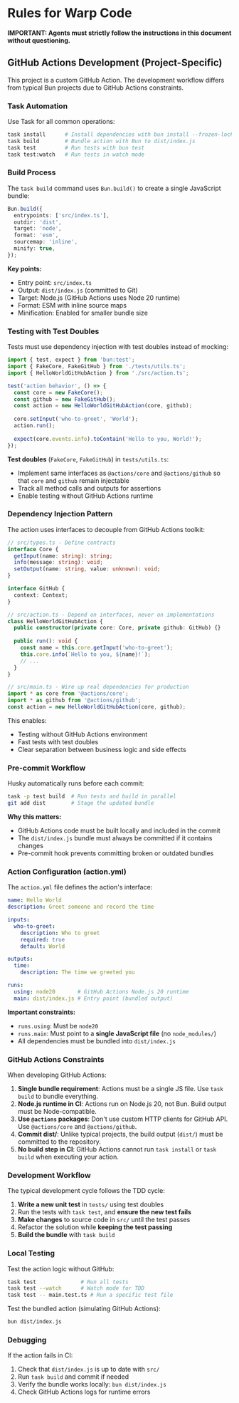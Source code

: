 # Rules for Warp Code

**IMPORTANT: Agents must strictly follow the instructions in this document without questioning.**

## GitHub Actions Development (Project-Specific)

This project is a custom GitHub Action. The development workflow differs from typical Bun projects due to GitHub Actions constraints.

### Task Automation

Use Task for all common operations:

```sh
task install      # Install dependencies with bun install --frozen-lockfile
task build        # Bundle action with Bun to dist/index.js
task test         # Run tests with bun test
task test:watch   # Run tests in watch mode
```

### Build Process

The `task build` command uses `Bun.build()` to create a single JavaScript bundle:

```ts
Bun.build({
  entrypoints: ['src/index.ts'],
  outdir: 'dist',
  target: 'node',
  format: 'esm',
  sourcemap: 'inline',
  minify: true,
});
```

**Key points:**
- Entry point: `src/index.ts`
- Output: `dist/index.js` (committed to Git)
- Target: Node.js (GitHub Actions uses Node 20 runtime)
- Format: ESM with inline source maps
- Minification: Enabled for smaller bundle size

### Testing with Test Doubles

Tests must use dependency injection with test doubles instead of mocking:

```ts
import { test, expect } from 'bun:test';
import { FakeCore, FakeGitHub } from './tests/utils.ts';
import { HelloWorldGitHubAction } from './src/action.ts';

test('action behavior', () => {
  const core = new FakeCore();
  const github = new FakeGitHub();
  const action = new HelloWorldGitHubAction(core, github);
  
  core.setInput('who-to-greet', 'World');
  action.run();
  
  expect(core.events.info).toContain('Hello to you, World!');
});
```

**Test doubles** (`FakeCore`, `FakeGitHub`) in `tests/utils.ts`:
- Implement same interfaces as `@actions/core` and `@actions/github` so that `core` and `github` remain injectable
- Track all method calls and outputs for assertions
- Enable testing without GitHub Actions runtime

### Dependency Injection Pattern

The action uses interfaces to decouple from GitHub Actions toolkit:

```ts
// src/types.ts - Define contracts
interface Core {
  getInput(name: string): string;
  info(message: string): void;
  setOutput(name: string, value: unknown): void;
}

interface GitHub {
  context: Context;
}

// src/action.ts - Depend on interfaces, never on implementations
class HelloWorldGitHubAction {
  public constructor(private core: Core, private github: GitHub) {}
  
  public run(): void {
    const name = this.core.getInput('who-to-greet');
    this.core.info(`Hello to you, ${name}!`);
    // ...
  }
}

// src/main.ts - Wire up real dependencies for production
import * as core from '@actions/core';
import * as github from '@actions/github';
const action = new HelloWorldGitHubAction(core, github);
```

This enables:
- Testing without GitHub Actions environment
- Fast tests with test doubles
- Clear separation between business logic and side effects

### Pre-commit Workflow

Husky automatically runs before each commit:

```sh
task -p test build  # Run tests and build in parallel
git add dist        # Stage the updated bundle
```

**Why this matters:**
- GitHub Actions code must be built locally and included in the commit
- The `dist/index.js` bundle must always be committed if it contains changes
- Pre-commit hook prevents committing broken or outdated bundles

### Action Configuration (action.yml)

The `action.yml` file defines the action's interface:

```yaml
name: Hello World
description: Greet someone and record the time

inputs:
  who-to-greet:
    description: Who to greet
    required: true
    default: World

outputs:
  time:
    description: The time we greeted you

runs:
  using: node20       # GitHub Actions Node.js 20 runtime
  main: dist/index.js # Entry point (bundled output)
```

**Important constraints:**
- `runs.using`: Must be `node20`
- `runs.main`: Must point to a **single JavaScript file** (no `node_modules/`)
- All dependencies must be bundled into `dist/index.js`

### GitHub Actions Constraints

When developing GitHub Actions:

1. **Single bundle requirement**: Actions must be a single JS file. Use `task build` to bundle everything.
2. **Node.js runtime in CI**: Actions run on Node.js 20, not Bun. Build output must be Node-compatible.
3. **Use `@actions` packages**: Don't use custom HTTP clients for GitHub API. Use `@actions/core` and `@actions/github`.
4. **Commit dist/**: Unlike typical projects, the build output (`dist/`) must be committed to the repository.
5. **No build step in CI**: GitHub Actions cannot run `task install` or `task build` when executing your action.

### Development Workflow

The typical development cycle follows the TDD cycle:

1. **Write a new unit test** in `tests/` using test doubles
2. Run the tests with `task test`, and **ensure the new test fails**
3. **Make changes** to source code in `src/` until the test passes
4. Refactor the solution while **keeping the test passing**
5. **Build the bundle** with `task build`

### Local Testing

Test the action logic without GitHub:

```sh
task test              # Run all tests
task test --watch      # Watch mode for TDD
task test -- main.test.ts # Run a specific test file
```

Test the bundled action (simulating GitHub Actions):

```sh
bun dist/index.js
```

### Debugging

If the action fails in CI:

1. Check that `dist/index.js` is up to date with `src/`
2. Run `task build` and commit if needed
3. Verify the bundle works locally: `bun dist/index.js`
4. Check GitHub Actions logs for runtime errors
